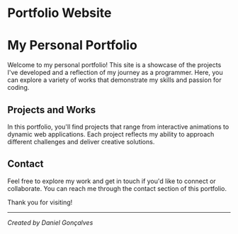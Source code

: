 # Portfolio Website

# My Personal Portfolio

Welcome to my personal portfolio! This site is a showcase of the projects I've developed and a reflection of my journey as a programmer. Here, you can explore a variety of works that demonstrate my skills and passion for coding.

## Projects and Works
In this portfolio, you'll find projects that range from interactive animations to dynamic web applications. Each project reflects my ability to approach different challenges and deliver creative solutions. 

## Contact
Feel free to explore my work and get in touch if you'd like to connect or collaborate. You can reach me through the contact section of this portfolio.

Thank you for visiting!

---
*Created by Daniel Gonçalves*
